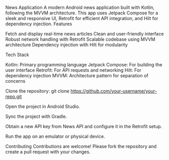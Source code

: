 News Application
A modern Android news application built with Kotlin, following the MVVM architecture. This app uses Jetpack Compose for a sleek and responsive UI, Retrofit for efficient API integration, and Hilt for dependency injection.
Features

Fetch and display real-time news articles
Clean and user-friendly interface
Robust network handling with Retrofit
Scalable codebase using MVVM architecture
Dependency injection with Hilt for modularity

Tech Stack

Kotlin: Primary programming language
Jetpack Compose: For building the user interface
Retrofit: For API requests and networking
Hilt: For dependency injection
MVVM: Architecture pattern for separation of concerns


Clone the repository:
git clone https://github.com/your-username/your-repo.git


Open the project in Android Studio.

Sync the project with Gradle.

Obtain a new API key from News API and configure it in the Retrofit setup.

Run the app on an emulator or physical device.


Contributing
Contributions are welcome! Please fork the repository and create a pull request with your changes.

